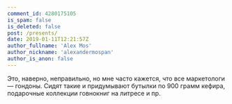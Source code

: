 ```yaml
---
comment_id: 4280175105
is_spam: false
is_deleted: false
post: /presents/
date: 2019-01-11T12:21:57Z
author_fullname: 'Alex Mos'
author_nickname: 'alexandermospan'
author_is_anon: false
---
```


<p>Это, наверно, неправильно, но мне часто кажется, что все маркетологи — гондоны. Сидят такие и придумывают бутылки по 900 грамм кефира, подарочные коллекции говнокниг на литресе и пр.</p>
